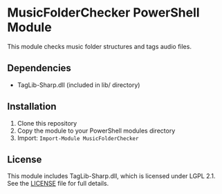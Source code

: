 # MusicFolderChecker PowerShell Module

This module checks music folder structures and tags audio files.

## Dependencies
- TagLib-Sharp.dll (included in lib/ directory)

## Installation
1. Clone this repository
2. Copy the module to your PowerShell modules directory
3. Import: `Import-Module MusicFolderChecker`

## License
This module includes TagLib-Sharp.dll, which is licensed under LGPL 2.1. See the [LICENSE](LICENSE) file for full details.